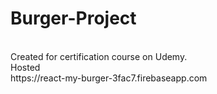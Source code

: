 # Burger-Project
<br>
Created for certification course on Udemy.
<br>
Hosted <br>
https://react-my-burger-3fac7.firebaseapp.com
